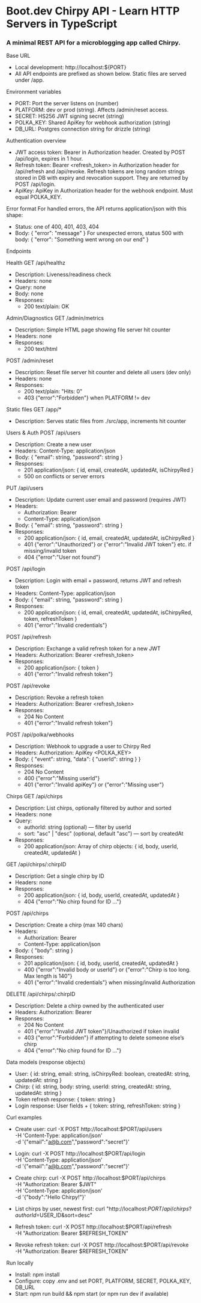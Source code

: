 # Boot.dev Chirpy API - Learn HTTP Servers in TypeScript

### A minimal REST API for a microblogging app called Chirpy.

Base URL
- Local development: http://localhost:${PORT}
- All API endpoints are prefixed as shown below. Static files are served under /app.

Environment variables
- PORT: Port the server listens on (number)
- PLATFORM: dev or prod (string). Affects /admin/reset access.
- SECRET: HS256 JWT signing secret (string)
- POLKA_KEY: Shared ApiKey for webhook authorization (string)
- DB_URL: Postgres connection string for drizzle (string)

Authentication overview
- JWT access token: Bearer <jwt> in Authorization header. Created by POST /api/login, expires in 1 hour.
- Refresh token: Bearer <refresh_token> in Authorization header for /api/refresh and /api/revoke. Refresh tokens are long random strings stored in DB with expiry and revocation support. They are returned by POST /api/login.
- ApiKey: ApiKey <key> in Authorization header for the webhook endpoint. Must equal POLKA_KEY.

Error format
For handled errors, the API returns application/json with this shape:
- Status: one of 400, 401, 403, 404
- Body: { "error": "message" }
For unexpected errors, status 500 with body: { "error": "Something went wrong on our end" }

Endpoints

Health
GET /api/healthz
- Description: Liveness/readiness check
- Headers: none
- Query: none
- Body: none
- Responses:
  - 200 text/plain: OK

Admin/Diagnostics
GET /admin/metrics
- Description: Simple HTML page showing file server hit counter
- Headers: none
- Responses:
  - 200 text/html

POST /admin/reset
- Description: Reset file server hit counter and delete all users (dev only)
- Headers: none
- Responses:
  - 200 text/plain: "Hits: 0"
  - 403 {"error":"Forbidden"} when PLATFORM != dev

Static files
GET /app/*
- Description: Serves static files from ./src/app, increments hit counter

Users & Auth
POST /api/users
- Description: Create a new user
- Headers: Content-Type: application/json
- Body: { "email": string, "password": string }
- Responses:
  - 201 application/json: { id, email, createdAt, updatedAt, isChirpyRed }
  - 500 on conflicts or server errors

PUT /api/users
- Description: Update current user email and password (requires JWT)
- Headers:
  - Authorization: Bearer <jwt>
  - Content-Type: application/json
- Body: { "email": string, "password": string }
- Responses:
  - 200 application/json: { id, email, createdAt, updatedAt, isChirpyRed }
  - 401 {"error":"Unauthorized"} or {"error":"Invalid JWT token"} etc. if missing/invalid token
  - 404 {"error":"User not found"}

POST /api/login
- Description: Login with email + password, returns JWT and refresh token
- Headers: Content-Type: application/json
- Body: { "email": string, "password": string }
- Responses:
  - 200 application/json: { id, email, createdAt, updatedAt, isChirpyRed, token, refreshToken }
  - 401 {"error":"Invalid credentials"}

POST /api/refresh
- Description: Exchange a valid refresh token for a new JWT
- Headers: Authorization: Bearer <refresh_token>
- Responses:
  - 200 application/json: { token }
  - 401 {"error":"Invalid refresh token"}

POST /api/revoke
- Description: Revoke a refresh token
- Headers: Authorization: Bearer <refresh_token>
- Responses:
  - 204 No Content
  - 401 {"error":"Invalid refresh token"}

POST /api/polka/webhooks
- Description: Webhook to upgrade a user to Chirpy Red
- Headers: Authorization: ApiKey <POLKA_KEY>
- Body: { "event": string, "data": { "userId": string } }
- Responses:
  - 204 No Content
  - 400 {"error":"Missing userId"}
  - 401 {"error":"Invalid apiKey"} or {"error":"Missing user"}

Chirps
GET /api/chirps
- Description: List chirps, optionally filtered by author and sorted
- Headers: none
- Query:
  - authorId: string (optional) — filter by userId
  - sort: "asc" | "desc" (optional, default "asc") — sort by createdAt
- Responses:
  - 200 application/json: Array of chirp objects: { id, body, userId, createdAt, updatedAt }

GET /api/chirps/:chirpID
- Description: Get a single chirp by ID
- Headers: none
- Responses:
  - 200 application/json: { id, body, userId, createdAt, updatedAt }
  - 404 {"error":"No chirp found for ID ..."}

POST /api/chirps
- Description: Create a chirp (max 140 chars)
- Headers:
  - Authorization: Bearer <jwt>
  - Content-Type: application/json
- Body: { "body": string }
- Responses:
  - 201 application/json: { id, body, userId, createdAt, updatedAt }
  - 400 {"error":"Invalid body or userId"} or {"error":"Chirp is too long. Max length is 140"}
  - 401 {"error":"Invalid credentials"} when missing/invalid Authorization

DELETE /api/chirps/:chirpID
- Description: Delete a chirp owned by the authenticated user
- Headers: Authorization: Bearer <jwt>
- Responses:
  - 204 No Content
  - 401 {"error":"Invalid JWT token"}/Unauthorized if token invalid
  - 403 {"error":"Forbidden"} if attempting to delete someone else’s chirp
  - 404 {"error":"No chirp found for ID ..."}

Data models (response objects)
- User: { id: string, email: string, isChirpyRed: boolean, createdAt: string, updatedAt: string }
- Chirp: { id: string, body: string, userId: string, createdAt: string, updatedAt: string }
- Token refresh response: { token: string }
- Login response: User fields + { token: string, refreshToken: string }

Curl examples
- Create user:
  curl -X POST http://localhost:$PORT/api/users \
    -H 'Content-Type: application/json' \
    -d '{"email":"a@b.com","password":"secret"}'

- Login:
  curl -X POST http://localhost:$PORT/api/login \
    -H 'Content-Type: application/json' \
    -d '{"email":"a@b.com","password":"secret"}'

- Create chirp:
  curl -X POST http://localhost:$PORT/api/chirps \
    -H "Authorization: Bearer $JWT" \
    -H 'Content-Type: application/json' \
    -d '{"body":"Hello Chirpy!"}'

- List chirps by user, newest first:
  curl "http://localhost:$PORT/api/chirps?authorId=$USER_ID&sort=desc"

- Refresh token:
  curl -X POST http://localhost:$PORT/api/refresh \
    -H "Authorization: Bearer $REFRESH_TOKEN"

- Revoke refresh token:
  curl -X POST http://localhost:$PORT/api/revoke \
    -H "Authorization: Bearer $REFRESH_TOKEN"

Run locally
- Install: npm install
- Configure: copy .env and set PORT, PLATFORM, SECRET, POLKA_KEY, DB_URL
- Start: npm run build && npm start (or npm run dev if available)
